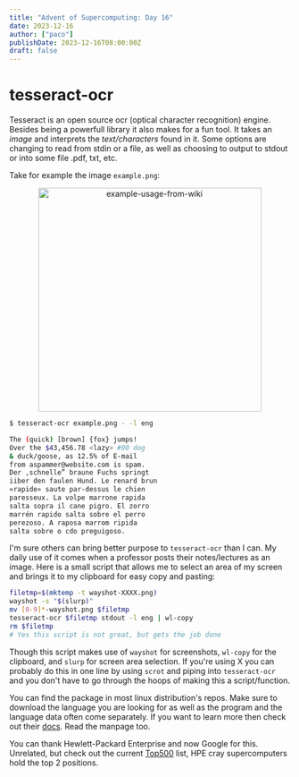 ```yaml
---
title: "Advent of Supercomputing: Day 16"
date: 2023-12-16
author: ["paco"]
publishDate: 2023-12-16T08:00:00Z
draft: false 
---
```



# tesseract-ocr

Tesseract is an open source ocr (optical character recognition) engine. 
Besides being a powerfull library it also makes for a fun tool. It takes an *image* and interprets the *text/characters* found in it. Some options are changing to read from stdin or a file, as well as choosing to output to stdout or into some file .pdf, txt, etc.

Take for example the image `example.png`:

<div style="text-align:center" >
    <img src="/post-media/tesseract-example.png" alt="example-usage-from-wiki" width="400"/>
</div>

```bash
$ tesseract-ocr example.png - -l eng

The (quick) [brown] {fox} jumps!
Over the $43,456.78 <lazy> #90 dog
& duck/goose, as 12.5% of E-mail
from aspammer@website.com is spam.
Der ,schnelle” braune Fuchs springt
iiber den faulen Hund. Le renard brun
«rapide» saute par-dessus le chien
paresseux. La volpe marrone rapida
salta sopra il cane pigro. El zorro
marrén rapido salta sobre el perro
perezoso. A raposa marrom ripida
salta sobre o cdo preguigoso.
```

I'm sure others can bring better purpose to `tesseract-ocr` than I can. My daily use of it comes when a professor posts their notes/lectures as an image. Here is a small script that allows me to select an area of my screen and brings it to my clipboard for easy copy and pasting:
```bash
filetmp=$(mktemp -t wayshot-XXXX.png)
wayshot -s "$(slurp)" 
mv [0-9]*-wayshot.png $filetmp
tesseract-ocr $filetmp stdout -l eng | wl-copy
rm $filetmp
# Yes this script is not great, but gets the job done
```

Though this script makes use of `wayshot` for screenshots, `wl-copy` for the clipboard, and `slurp` for screen area selection. If you're using X you can probably do this in one line by using `scrot` and piping into `tesseract-ocr` and you don't have to go through the hoops of making this a script/function.


You can find the package in most linux distribution's repos. Make sure to download the language you are looking for as well as the program and the language data often come separately. If you want to learn more then check out their [docs](https://github.com/tesseract-ocr/tessdoc#usage). Read the manpage too.

You can thank Hewlett-Packard Enterprise and now Google for this. Unrelated, but check out the current [Top500](https://top500.org/lists/top500/list/2023/11/) list, HPE cray supercomputers hold the top 2 positions.
